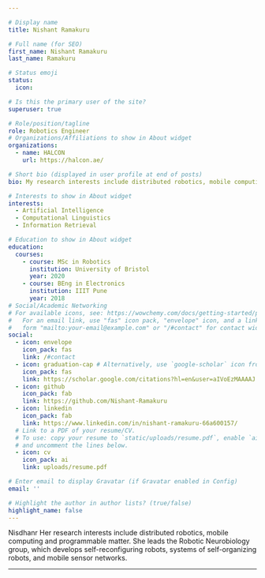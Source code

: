 ```yaml
---

# Display name
title: Nishant Ramakuru

# Full name (for SEO)
first_name: Nishant Ramakuru
last_name: Ramakuru

# Status emoji
status:
  icon:

# Is this the primary user of the site?
superuser: true

# Role/position/tagline
role: Robotics Engineer
# Organizations/Affiliations to show in About widget
organizations:
  - name: HALCON
    url: https://halcon.ae/

# Short bio (displayed in user profile at end of posts)
bio: My research interests include distributed robotics, mobile computing and programmable matter.

# Interests to show in About widget
interests:
  - Artificial Intelligence
  - Computational Linguistics
  - Information Retrieval

# Education to show in About widget
education:
  courses:
    - course: MSc in Robotics
      institution: University of Bristol
      year: 2020
    - course: BEng in Electronics
      institution: IIIT Pune
      year: 2018
# Social/Academic Networking
# For available icons, see: https://wowchemy.com/docs/getting-started/page-builder/#icons
#   For an email link, use "fas" icon pack, "envelope" icon, and a link in the
#   form "mailto:your-email@example.com" or "/#contact" for contact widget.
social:
  - icon: envelope
    icon_pack: fas
    link: /#contact
  - icon: graduation-cap # Alternatively, use `google-scholar` icon from `ai` icon pack
    icon_pack: fas
    link: https://scholar.google.com/citations?hl=en&user=aIVoEzMAAAAJ
  - icon: github
    icon_pack: fab
    link: https://github.com/Nishant-Ramakuru
  - icon: linkedin
    icon_pack: fab
    link: https://www.linkedin.com/in/nishant-ramakuru-66a600157/
  # Link to a PDF of your resume/CV.
  # To use: copy your resume to `static/uploads/resume.pdf`, enable `ai` icons in `params.yaml`,
  # and uncomment the lines below.
  - icon: cv
    icon_pack: ai
    link: uploads/resume.pdf

# Enter email to display Gravatar (if Gravatar enabled in Config)
email: ''

# Highlight the author in author lists? (true/false)
highlight_name: false
---
```

Nisdhanr Her research interests include distributed robotics, mobile computing and programmable matter. She leads the Robotic Neurobiology group, which develops self-reconfiguring robots, systems of self-organizing robots, and mobile sensor networks.

---
